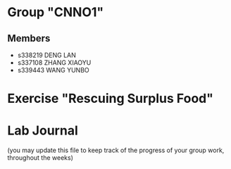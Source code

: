 # Group "CNNO1"

## Members
- s338219 DENG LAN
- s337108 ZHANG XIAOYU
- s339443 WANG YUNBO

# Exercise "Rescuing Surplus Food"

# Lab Journal

(you may update this file to keep track of the progress of your group work, throughout the weeks)
